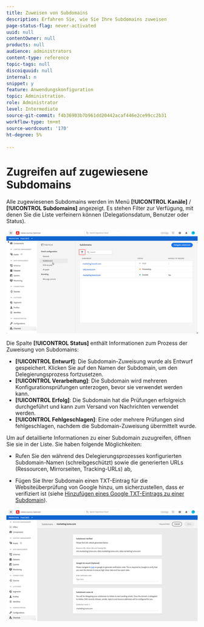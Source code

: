 ```yaml
---
title: Zuweisen von Subdomains
description: Erfahren Sie, wie Sie Ihre Subdomains zuweisen
page-status-flag: never-activated
uuid: null
contentOwner: null
products: null
audience: administrators
content-type: reference
topic-tags: null
discoiquuid: null
internal: n
snippet: y
feature: Anwendungskonfiguration
topic: Administration.
role: Administrator
level: Intermediate
source-git-commit: f4b36903b7b961dd20442acaf446e2ce99cc2b31
workflow-type: tm+mt
source-wordcount: '170'
ht-degree: 5%

---
```



# Zugreifen auf zugewiesene Subdomains

Alle zugewiesenen Subdomains werden im Menü **[!UICONTROL Kanäle]** / **[!UICONTROL Subdomains]** angezeigt. Es stehen Filter zur Verfügung, mit denen Sie die Liste verfeinern können (Delegationsdatum, Benutzer oder Status).

![](../assets/subdomain-list.png)

Die Spalte **[!UICONTROL Status]** enthält Informationen zum Prozess der Zuweisung von Subdomains:

* **[!UICONTROL Entwurf]**: Die Subdomain-Zuweisung wurde als Entwurf gespeichert. Klicken Sie auf den Namen der Subdomain, um den Delegierungsprozess fortzusetzen.
* **[!UICONTROL Verarbeitung]**: Die Subdomain wird mehreren Konfigurationsprüfungen unterzogen, bevor sie verwendet werden kann.
* **[!UICONTROL Erfolg]**: Die Subdomain hat die Prüfungen erfolgreich durchgeführt und kann zum Versand von Nachrichten verwendet werden.
* **[!UICONTROL Fehlgeschlagen]**: Eine oder mehrere Prüfungen sind fehlgeschlagen, nachdem die Subdomain-Zuweisung übermittelt wurde.

Um auf detaillierte Informationen zu einer Subdomain zuzugreifen, öffnen Sie sie in der Liste. Sie haben folgende Möglichkeiten:

* Rufen Sie den während des Delegierungsprozesses konfigurierten Subdomain-Namen (schreibgeschützt) sowie die generierten URLs (Ressourcen, Mirrorseiten, Tracking-URLs) ab,

* Fügen Sie Ihrer Subdomain einen TXT-Eintrag für die Websiteüberprüfung von Google hinzu, um sicherzustellen, dass er verifiziert ist (siehe [Hinzufügen eines Google TXT-Eintrags zu einer Subdomain](google-txt.md)).

![](../assets/subdomain-delegated.png)
